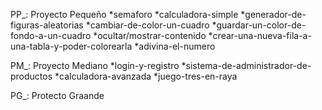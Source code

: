 PP_: Proyecto Pequeño
  *semaforo
  *calculadora-simple
  *generador-de-figuras-aleatorias
  *cambiar-de-color-un-cuadro
  *guardar-un-color-de-fondo-a-un-cuadro
  *ocultar/mostrar-contenido
  *crear-una-nueva-fila-a-una-tabla-y-poder-colorearla
  *adivina-el-numero
  
  
PM_: Proyecto Mediano
  *login-y-registro
  *sistema-de-administrador-de-productos
  *calculadora-avanzada
  *juego-tres-en-raya
  
  
PG_: Protecto Graande
